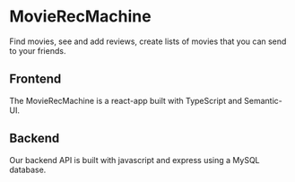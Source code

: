 # MovieRecMachine

Find movies, see and add reviews, create lists of movies that you can send to your friends.

## Frontend

The MovieRecMachine is a react-app built with TypeScript and Semantic-UI.

## Backend

Our backend API is built with javascript and express using a MySQL database.